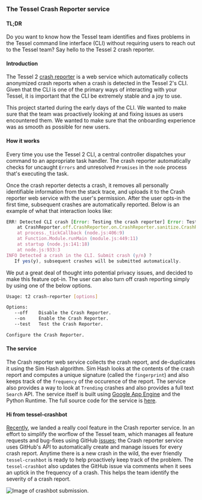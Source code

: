 ### The Tessel Crash Reporter service

#### TL;DR

Do you want to know how the Tessel team identifies and fixes problems in the Tessel command line interface (CLI) without requiring users to reach out to the Tessel team? Say hello to the Tessel 2 crash reporter.

#### Introduction

The Tessel 2 [crash reporter](http://crash-reporter.tessel.io) is a web service which automatically collects anonymized crash reports when a crash is detected in the Tessel 2's CLI. Given that the CLI is one of the primary ways of interacting with your Tessel, it is important that the CLI be extremely stable and a joy to use.

This project started during the early days of the CLI. We wanted to make sure that the team was proactively looking at and fixing issues as users encountered them. We wanted to make sure that the onboarding experience was as smooth as possible for new users.

#### How it works

Every time you use the Tessel 2 CLI, a central controller dispatches your command to an appropriate task handler. The crash reporter automatically checks for uncaught `Errors` and unresolved `Promises` in the `node` process that's executing the task. 

Once the crash reporter detects a crash, it removes all personally identifiable information from the stack trace, and uploads it to the Crash reporter web service with the user's permission. After the user opts-in the first time, subsequent crashes are automatically reported. Below is an example of what that interaction looks like:

```javascript
ERR! Detected CLI crash [Error: Testing the crash reporter] Error: Testing the crash reporter
    at CrashReporter.off.CrashReporter.on.CrashReporter.sanitize.CrashReporter.sanitize.redactions.CrashReporter.prompt.CrashReporter.submit.CrashReporter.prompt.then.CrashReporter.post.CrashReporter.status.CrashReporter.test (/Users/rahulrav/Workspaces/Tessel2/CLI/lib/crash-reporter.js:177:25)
    at process._tickCallback (node.js:406:9)
    at Function.Module.runMain (module.js:449:11)
    at startup (node.js:141:18)
    at node.js:933:3
INFO Detected a crash in the CLI. Submit crash (y/n) ?
   If yes(y), subsequent crashes will be submitted automatically.
```

We put a great deal of thought into potential privacy issues, and decided to make this feature opt-in. The user can also turn off crash reporting simply by using one of the below options.

```bash
Usage: t2 crash-reporter [options]

Options:
   --off    Disable the Crash Reporter.
   --on     Enable the Crash Reporter.
   --test   Test the Crash Reporter.

Configure the Crash Reporter.
```

#### The service

The Crash reporter web service collects the crash report, and de-duplicates it using the Sim Hash algorithm. Sim Hash looks at the contents of the crash report and computes a unique signature (called the `fingerprint`) and also keeps track of the `frequency` of the occurence of the report. The service also provides a way to look at `Trending` crashes and also provides a full text `Search` API. The service itself is built using [Google App Engine](https://cloud.google.com/appengine/docs) and the Python Runtime. The full source code for the service is [here](https://github.com/tessel/t2-crash-reporter). 

#### Hi from tessel-crashbot

[Recently](https://github.com/tessel/t2-crash-reporter/issues/15), we landed a really cool feature in the Crash reporter service. In an effort to simplify the worflow of the Tessel team, which manages all feature requests and bug-fixes using GitHub [issues](https://github.com/tessel/t2-cli/issues); the Crash reporter service uses GitHub's API to automatically create and manage issues for every crash report. Anytime there is a new crash in the wild, the ever friendly 
`tessel-crashbot` is ready to help proactively keep track of the problem. The `tessel-crashbot` also updates the GitHub issue via comments when it sees an uptick in the frequency of a crash. This helps the team identify the severity of a crash report.

![Image of crashbot submission](http://i.imgur.com/4rCxiXG.png).


